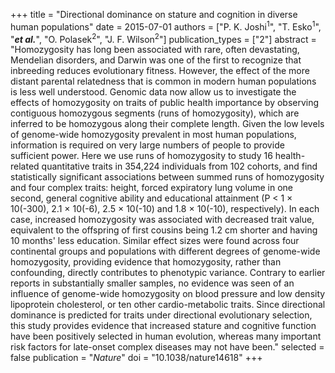 +++
title = "Directional dominance on stature and cognition in diverse human populations"
date = 2015-07-01
authors = ["P. K. Joshi<sup>1</sup>", "T. Esko<sup>1</sup>", "***et al.***", "O. Polasek<sup>2</sup>", "J. F. Wilson<sup>2</sup>"]
publication_types = ["2"]
abstract = "Homozygosity has long been associated with rare, often devastating, Mendelian disorders, and Darwin was one of the first to recognize that inbreeding reduces evolutionary fitness. However, the effect of the more distant parental relatedness that is common in modern human populations is less well understood. Genomic data now allow us to investigate the effects of homozygosity on traits of public health importance by observing contiguous homozygous segments (runs of homozygosity), which are inferred to be homozygous along their complete length. Given the low levels of genome-wide homozygosity prevalent in most human populations, information is required on very large numbers of people to provide sufficient power. Here we use runs of homozygosity to study 16 health-related quantitative traits in 354,224 individuals from 102 cohorts, and find statistically significant associations between summed runs of homozygosity and four complex traits: height, forced expiratory lung volume in one second, general cognitive ability and educational attainment (P < 1 × 10(-300), 2.1 × 10(-6), 2.5 × 10(-10) and 1.8 × 10(-10), respectively). In each case, increased homozygosity was associated with decreased trait value, equivalent to the offspring of first cousins being 1.2 cm shorter and having 10 months' less education. Similar effect sizes were found across four continental groups and populations with different degrees of genome-wide homozygosity, providing evidence that homozygosity, rather than confounding, directly contributes to phenotypic variance. Contrary to earlier reports in substantially smaller samples, no evidence was seen of an influence of genome-wide homozygosity on blood pressure and low density lipoprotein cholesterol, or ten other cardio-metabolic traits. Since directional dominance is predicted for traits under directional evolutionary selection, this study provides evidence that increased stature and cognitive function have been positively selected in human evolution, whereas many important risk factors for late-onset complex diseases may not have been."
selected = false
publication = "*Nature*"
doi = "10.1038/nature14618"
+++

